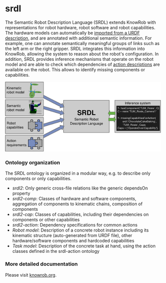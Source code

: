 srdl
===

The Semantic Robot Description Language (SRDL) extends KnowRob with representations for robot hardware,
robot software and robot capabilities. The hardware models can automatically be
[imported from a URDF description](http://knowrob.org/doc/create_srdl_model),
and are annotated with additional semantic information.
For example, one can annotate semantically meaningful groups of links such
as the left arm or the right gripper. SRDL integrates
this information into KnowRob, allowing the system to reason about the robot's configuration.
In addition, SRDL provides inference mechanisms that operate on the robot model and
are able to check which dependencies of
[action descriptions](http://knowrob.org/doc/doc/modeling_tasks_and_actions)
are available on the robot. This allows to identify missing components or capabilities.

![ ](img/srdl.png)

### Ontology organization

The SRDL ontology is organized in a modular way, e.g. to describe only components or only capabilities.

* *srdl2*: Only generic cross-file relations like the generic dependsOn property
* *srdl2-comp*: Classes of hardware and software components, aggregation of components to kinematic chains, composition of components
* *srdl2-cap*: Classes of capabilities, including their dependencies on components or other capabilities
* *srdl2-action*: Dependency specifications for common actions
* *Robot model*: Description of a concrete robot instance including its kinematic structure (auto-generated from URDF file), other hardware/software components and hardcoded capabilities
* *Task model*: Description of the concrete task at hand, using the action classes defined in the srdl-action ontology

### More detailed documentation

Please visit [knowrob.org](http://knowrob.org/doc/srdl2_tutorial).
